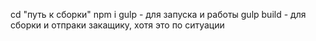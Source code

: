 cd "путь к сборки"
npm i
gulp - для запуска и работы
gulp build - для сборки и отпраки закащику, хотя это по ситуации
